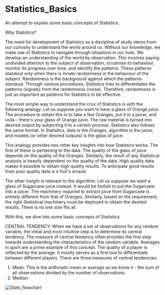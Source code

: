 # Statistics_Basics
An attempt to explain some basic concepts of Statistics.

Why Statistics?

The need for development of Statistics as a discipline of study stems from our curiosity to understand the world around us. Without our knowledge, we make use of Statistics to navigate through situations in our lives. We develop an understanding of the world by observation. This involves paying undivided attention to the subject of observation, scrutinise its behaviour, monitor its progress over time, and identify the patterns. These patterns standout only when there is innate randomness in the behaviour of the subject. Randomness is the background against which the patterns standout. Through various procedures, Statistics tries to differentiates the patterns (signals) from the randomness (noise). Therefore, randomness is just as important as patterns for Statistics to be effective.

The most simple way to understand the crux of Statistics is with the following analogy. Let us suppose you want to have a glass of Orange juice. The procedure to obtain this is to take a few Oranges, put it in a juicer, and voilà - there's your glass of Orange juice. The raw material is turned into desired output by subjecting it to a certain process. Statistics also follows the same format. In Statistics, data is the Oranges, algorithm is the juicer, and models (or other desired outputs) is the glass of juice. 

This analogy provides two other key insights into how Statistics works. The first of these is pertaining to the data. The quality of the glass of juice depends on the quality of the Oranges. Similarly, the result of any Statistical analysis is heavily dependent on the quality of the data. High quality data makes it possible to obtain high quality results. To anticipate good results from poor quality data is a fool's errand.

The other insight is relevant to the algorithm. Let us suppose we want a glass of Sugarcane juice instead. It would be foolish to put the Sugarcane into a juicer. The machinery required to extract juice from Sugarcane is entirely different from that of Oranges. Similarly, based on the requirement, the right Statistical machinery must be deployed to obtain the desired results. There is no one size fits all.

With this, we dive into some basic concepts of Statistics.

CENTRAL TENDENCY: When we have a set of observations for any random variable, the initial and most intuitive step is to determine its central tendency. The measure of central tendency often provides the first step towards understanding the characteristics of the random variable. Averages in sport are a prime example of this concept. The quality of a player is reflected by the average. It mostly serves as a first tool to differentiate between different players. There are three measures of central tendencies.

  1) Mean: This is the arithmatic mean or average as we know it - the sum of all observations divided by the number of observations.
  2) Median: 

![Stats_flowchart](https://user-images.githubusercontent.com/57030840/113517616-57208180-9581-11eb-824a-c24ed66f44bc.png)


